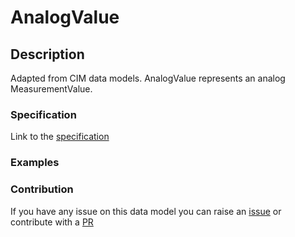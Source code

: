 # AnalogValue

## Description 

Adapted from CIM data models. AnalogValue represents an analog MeasurementValue.
### Specification

Link to the [specification](https://smart-data-models.github.io/dataModel.EnergyCIM/AnalogValue/doc/spec.md)
### Examples
### Contribution

 If you have any issue on this data model you can raise an [issue](https://github.com/smart-data-models/dataModel.EnergyCIM/issues)  or contribute with a [PR](https://github.com/smart-data-models/dataModel.EnergyCIM/pulls)